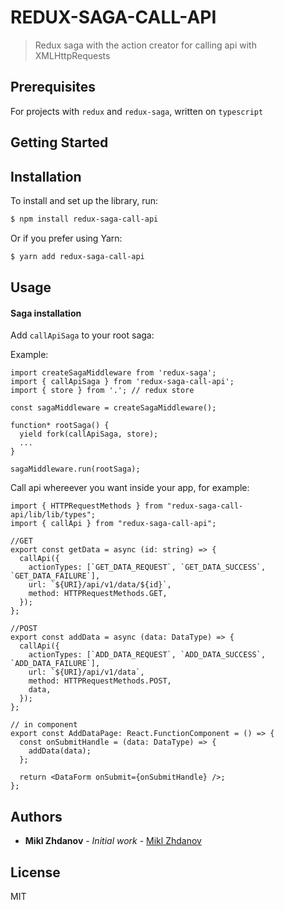 # REDUX-SAGA-CALL-API

> Redux saga with the action creator for calling api with XMLHttpRequests

## Prerequisites

For projects with `redux` and `redux-saga`, written on `typescript`

## Getting Started

## Installation

To install and set up the library, run:

```sh
$ npm install redux-saga-call-api
```

Or if you prefer using Yarn:

```sh
$ yarn add redux-saga-call-api
```

## Usage

#### Saga installation

Add `callApiSaga` to your root saga:

Example:

```tsx
import createSagaMiddleware from 'redux-saga';
import { callApiSaga } from 'redux-saga-call-api';
import { store } from '.'; // redux store

const sagaMiddleware = createSagaMiddleware();

function* rootSaga() {
  yield fork(callApiSaga, store);
  ...
}

sagaMiddleware.run(rootSaga);

```

Call api whereever you want inside your app, for example:

```tsx
import { HTTPRequestMethods } from "redux-saga-call-api/lib/lib/types";
import { callApi } from "redux-saga-call-api";

//GET
export const getData = async (id: string) => {
  callApi({
    actionTypes: [`GET_DATA_REQUEST`, `GET_DATA_SUCCESS`, `GET_DATA_FAILURE`],
    url: `${URI}/api/v1/data/${id}`,
    method: HTTPRequestMethods.GET,
  });
};

//POST
export const addData = async (data: DataType) => {
  callApi({
    actionTypes: [`ADD_DATA_REQUEST`, `ADD_DATA_SUCCESS`, `ADD_DATA_FAILURE`],
    url: `${URI}/api/v1/data`,
    method: HTTPRequestMethods.POST,
    data,
  });
};

// in component
export const AddDataPage: React.FunctionComponent = () => {
  const onSubmitHandle = (data: DataType) => {
    addData(data);
  };

  return <DataForm onSubmit={onSubmitHandle} />;
};
```

## Authors

- **Mikl Zhdanov** - _Initial work_ - [Mikl Zhdanov](https://github.com/miklnikl/redux-saga-call-api)

## License

MIT
